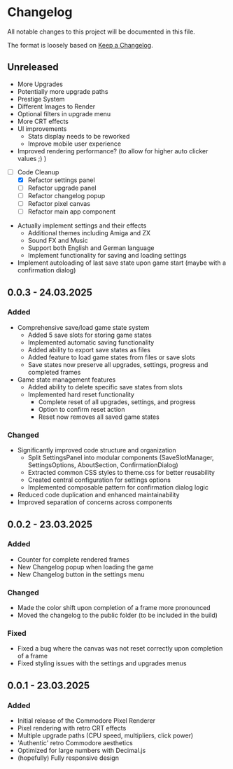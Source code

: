 # Changelog

All notable changes to this project will be documented in this file.

The format is loosely based on [Keep a Changelog](https://keepachangelog.com/en/1.1.0/).

## Unreleased

- More Upgrades
- Potentially more upgrade paths
- Prestige System
- Different Images to Render
- Optional filters in upgrade menu
- More CRT effects
- UI improvements
  - Stats display needs to be reworked
  - Improve mobile user experience
- Improved rendering performance? (to allow for higher auto clicker values ;) )
- [ ] Code Cleanup
  - [x] Refactor settings panel
  - [ ] Refactor upgrade panel
  - [ ] Refactor changelog popup
  - [ ] Refactor pixel canvas
  - [ ] Refactor main app component
- Actually implement settings and their effects
  - Additional themes including Amiga and ZX
  - Sound FX and Music
  - Support both English and German language
  - Implement functionality for saving and loading settings
- Implement autoloading of last save state upon game start (maybe with a confirmation dialog)

## 0.0.3 - 24.03.2025

### Added

- Comprehensive save/load game state system
  - Added 5 save slots for storing game states
  - Implemented automatic saving functionality
  - Added ability to export save states as files
  - Added feature to load game states from files or save slots
  - Save states now preserve all upgrades, settings, progress and completed frames
- Game state management features
  - Added ability to delete specific save states from slots
  - Implemented hard reset functionality
    - Complete reset of all upgrades, settings, and progress
    - Option to confirm reset action
    - Reset now removes all saved game states

### Changed

- Significantly improved code structure and organization
  - Split SettingsPanel into modular components (SaveSlotManager, SettingsOptions, AboutSection, ConfirmationDialog)
  - Extracted common CSS styles to theme.css for better reusability
  - Created central configuration for settings options
  - Implemented composable pattern for confirmation dialog logic
- Reduced code duplication and enhanced maintainability
- Improved separation of concerns across components

## 0.0.2 - 23.03.2025

### Added

- Counter for complete rendered frames
- New Changelog popup when loading the game
- New Changelog button in the settings menu

### Changed

- Made the color shift upon completion of a frame more pronounced
- Moved the changelog to the public folder (to be included in the build)

### Fixed

- Fixed a bug where the canvas was not reset correctly upon completion of a frame
- Fixed styling issues with the settings and upgrades menus

## 0.0.1 - 23.03.2025

### Added

- Initial release of the Commodore Pixel Renderer
- Pixel rendering with retro CRT effects
- Multiple upgrade paths (CPU speed, multipliers, click power)
- 'Authentic' retro Commodore aesthetics
- Optimized for large numbers with Decimal.js
- (hopefully) Fully responsive design
